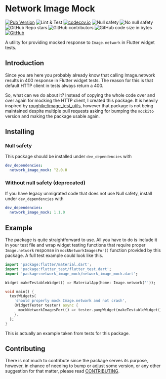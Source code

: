 # Network Image Mock

[![Pub Version](https://img.shields.io/pub/v/network_image_mock?color=%233dc6fd&logo=flutter&logoColor=%233dc6fd)](https://pub.dev/packages/network_image_mock)
![Lint & Test](https://github.com/stelynx/network_image_mock/workflows/Lint%20&%20Test/badge.svg)
[![codecov.io](https://codecov.io/gh/stelynx/network_image_mock/branch/master/graphs/badge.svg)](https://codecov.io/gh/stelynx/network_image_mock/branch/master)
![Null safety](https://img.shields.io/badge/null%20safety-^2.0.0-brightgreen)
![No null safety](https://img.shields.io/badge/no%20null%20safety-1.1.0-orange)
![GitHub Repo stars](https://img.shields.io/github/stars/stelynx/network_image_mock?color=gold&logo=github&style=plastic)
![GitHub contributors](https://img.shields.io/github/contributors/stelynx/network_image_mock?logo=github)
![GitHub code size in bytes](https://img.shields.io/github/languages/code-size/stelynx/network_image_mock)
[![GitHub](https://img.shields.io/github/license/stelynx/network_image_mock)](LICENSE)

A utility for providing mocked response to `Image.network` in Flutter widget tests.

## Introduction

Since you are here you probably already know that calling Image.network results in 400
response in Flutter widget tests. The reason for this is that default HTTP client in tests
always return a 400.

So, what can we do about it? Instead of copying the whole code over and over again for mocking
the HTTP client, I created this package. It is heavily inspired by [roughike/image_test_utils](https://github.com/roughike/image_test_utils), however that package is not being maintained despite multiple pull requests
asking for bumping the `mockito` version and making the package usable again.

## Installing

### Null safety

This package should be installed under `dev_dependencies` with

```yaml
dev_dependencies:
  network_image_mock: ^2.0.0
```

### Without null safety (deprecated)

If you have legacy unmigrated code that does not use Null safety, install under `dev_dependencies` with

```yaml
dev_dependencies:
  network_image_mock: 1.1.0
```

## Example

The package is quite straightforward to use. All you have to do is include it in your test
file and wrap widget testing functions that require proper `Image.network` response in
`mockNetworkImagesFor()` function provided by this package. A full test example could look like this.

```dart
import 'package:flutter/material.dart';
import 'package:flutter_test/flutter_test.dart';
import 'package:network_image_mock/network_image_mock.dart';

Widget makeTestableWidget() => MaterialApp(home: Image.network(''));

void main() {
  testWidgets(
    'should properly mock Image.network and not crash',
    (WidgetTester tester) async {
      mockNetworkImagesFor(() => tester.pumpWidget(makeTestableWidget()));
    },
  );
}
```

This is actually an example taken from tests for this package.

## Contributing

There is not much to contribute since the package serves its purpose, however, in chance of needing to bump or adjust some version, or any other suggestion for that matter, please read [CONTRIBUTING](CONTRIBUTING.md).
